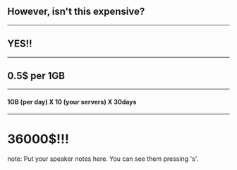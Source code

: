 ## However, isn't this expensive?

---

## YES!!

---

## 0.5$ per 1GB

---

#### 1GB (per day)  X  10 (your servers)  X  30days

---

# 36000$!!!

note:
    Put your speaker notes here.
    You can see them pressing 's'.
